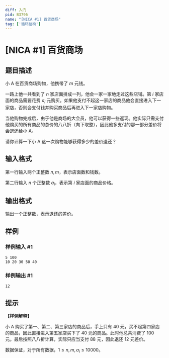 ```yaml
---
diff: 入门
pid: B3796
name: "[NICA #1] 百货商场"
tag: ['循环结构']
---
```

# [NICA #1] 百货商场
## 题目描述

小 A 在百货商场购物，他携带了 $m$ 元钱。

一路上他一共看到了 $n$ 家店面排成一列，他会一家一家地走过这些店铺。第 $i$ 家店面的商品需要花费 $a_i$ 元购买。如果他支付不起这一家店的商品他会直接进入下一家店，否则会支付钱并购买商品后再进入下一家店购物。

当他购物完成后，由于他是商场的大会员，他可以获得一些返现。他实际只需支付他购买的所有商品的总价的八八折（向下取整），因此他多支付的那一部分差价将会退还给小 A。

请你计算一下小 A 这一次购物能够获得多少的差价退还？
## 输入格式

第一行输入两个正整数 $n,m$，表示店面数和钱数。

第二行输入 $n$ 个正整数 $a_i$，表示第 $i$ 家店面的商品价格。
## 输出格式

输出一个正整数，表示退还的差价。
## 样例

### 样例输入 #1
```
5 100
10 20 30 50 40
```
### 样例输出 #1
```
12
```
## 提示

**【样例解释】**

小 A 购买了第一、第二、第三家店的商品后，手上只有 $40$ 元，买不起第四家店的商品，因此直接进入第五家店买下了 $40$ 元的商品。此时他总共消费了 $100$ 元。最后按照八八折计算，实际只应当支付 $88$ 元，因此退还 $12$ 元差价。

数据保证，对于所有数据，$1 \leq n,m,a_i \leq 10000$。
